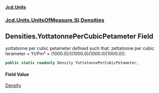 #### [Jcd.Units](index.md 'index')
### [Jcd.Units.UnitsOfMeasure.SI](Jcd.Units.UnitsOfMeasure.SI.md 'Jcd.Units.UnitsOfMeasure.SI').[Densities](Densities.md 'Jcd.Units.UnitsOfMeasure.SI.Densities')

## Densities.YottatonnePerCubicPetameter Field

yottatonne per cubic petameter defined such that: zettatonne per cubic terameter = Yt/Pm³ ×
(1000.0)/((1000.0)*(1000.0)*(1000.0)).

```csharp
public static readonly Density YottatonnePerCubicPetameter;
```

#### Field Value
[Density](Density.md 'Jcd.Units.UnitTypes.Density')